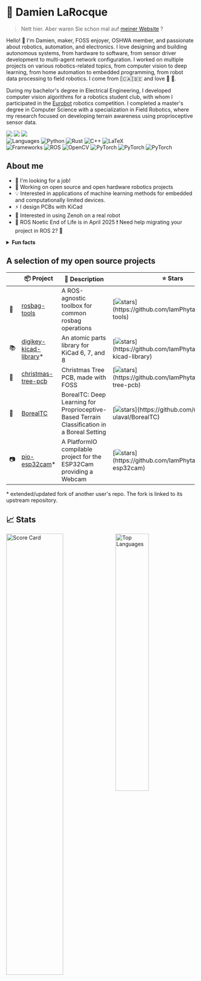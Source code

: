# :telescope: Damien LaRocque

> Nett hier. Aber waren Sie schon mal auf [meiner Website](https://damienlarocque.gitlab.io) ?

Hello! :wave: I'm Damien, maker, FOSS enjoyer, OSHWA member, and passionate about robotics, automation, and electronics.
I love designing and building autonomous systems, from hardware to software, from sensor driver development to multi-agent network configuration.
I worked on multiple projects on various robotics-related topics, from computer vision to deep learning, from home automation to embedded programming, from robot data processing to field robotics.
I come from [🇨🇦]🇧🇪 and love 🍁 🍟.

During my bachelor's degree in Electrical Engineering, I developed computer vision algorithms for a robotics student club, with whom I participated in the [Eurobot](https://www.eurobot.org) robotics competition.
I completed a master's degree in Computer Science with a specialization in Field Robotics, where my research focused on developing terrain awareness using proprioceptive sensor data.


![](https://img.shields.io/github/followers/IamPhytan?color=693b11&style=for-the-badge&labelColor=99500c&logo=github)
[![](https://custom-icon-badges.demolab.com/badge/-contact%20me-116918?style=for-the-badge&logoColor=white&logo=paper-airplane)](mailto:phicoltan@gmail.com)
[![](https://img.shields.io/badge/LinkedIn-blue?logo=linkedin&logoColor=white&style=for-the-badge)](https://www.linkedin.com/in/damienlarocque)
<br/>
![Languages](https://img.shields.io/static/v1?label=&message=languages:&color=222&style=for-the-badge)
![Python](https://img.shields.io/badge/Python-333?logo=python&style=for-the-badge)
![Rust](https://img.shields.io/badge/Rust-333?logo=rust&style=for-the-badge)
![C++](https://img.shields.io/badge/C++-333?logo=cplusplus&style=for-the-badge)
![LaTeX](https://img.shields.io/badge/LaTeX-333?logo=latex&style=for-the-badge)
<br/>
![Frameworks](https://img.shields.io/static/v1?label=&message=frameworks:&color=222&style=for-the-badge)
![ROS](https://img.shields.io/badge/ROS%20%281%2F2%29-333?logo=ROS&style=for-the-badge)
![OpenCV](https://img.shields.io/badge/OpenCV-333?logo=opencv&style=for-the-badge)
![PyTorch](https://img.shields.io/badge/PyTorch-333?logo=pytorch&style=for-the-badge)
![PyTorch](https://img.shields.io/badge/NumPy-333?logo=numpy&style=for-the-badge)
![PyTorch](https://img.shields.io/badge/Pandas-333?logo=pandas&style=for-the-badge)

## About me

- :necktie: I'm looking for a job!
- :robot: Working on open source and open hardware robotics projects
- :bulb: Interested in applications of machine learning methods for embedded and computationally limited devices.
- :zap: I design PCBs with KiCad
- :dragon: Interested in using Zenoh on a real robot
- :calendar: ROS Noetic End of Life is in April 2025 :exclamation: Need help migrating your project in ROS 2? 🙂

<details>
  <summary><b>Fun facts</b></summary>
  <ul>
    <li>I code robots both with and without ROS</li>
    <li>I like history and archaeology</li>
    <li>I like learning languages
        <ul>
            <li>Ich spreche ein bisschen Deutsch</li>
            <li>Ik spreek een beetje Nederlands</li>
        </ul>
    </li>
  </ul>
</details>

## A selection of my open source projects

|     | 📦 Project                                                                    | 👐 Description                                                                               | ⭐ Stars                                                                                                                                                |
| --- | ---------------------------------------------------------------------------- | ------------------------------------------------------------------------------------------- | ------------------------------------------------------------------------------------------------------------------------------------------------------ |
| 🤖   | [rosbag-tools](https://github.com/IamPhytan/rosbag-tools)                    | A ROS-agnostic toolbox for common rosbag operations                                         | [![stars](https://img.shields.io/github/stars/iamphytan/rosbag-tools?style=flat-square")](https://github.com/IamPhytan/rosbag-tools)                   |
| 📚   | [digikey-kicad-library](https://github.com/IamPhytan/digikey-kicad-library)* | An atomic parts library for KiCad 6, 7, and 8                                               | [![stars](https://img.shields.io/github/stars/iamphytan/digikey-kicad-library?style=flat-square")](https://github.com/IamPhytan/digikey-kicad-library) |
| 🎄   | [christmas-tree-pcb](https://github.com/IamPhytan/christmas-tree-pcb)        | Christmas Tree PCB, made with FOSS                                                          | [![stars](https://img.shields.io/github/stars/iamphytan/christmas-tree-pcb?style=flat-square")](https://github.com/IamPhytan/christmas-tree-pcb)       |
| 🧪   | [BorealTC](https://github.com/norlab-ulaval/BorealTC)                        | BorealTC: Deep Learning for Proprioceptive-Based Terrain Classification in a Boreal Setting | [![stars](https://img.shields.io/github/stars/norlab-ulaval/BorealTC?style=flat-square")](https://github.com/norlab-ulaval/BorealTC)                   |
| 📷   | [pio-esp32cam](https://github.com/IamPhytan/pio-esp32cam)*                   | A PlatformIO compilable project for the ESP32Cam providing a Webcam                         | [![stars](https://img.shields.io/github/stars/IamPhytan/pio-esp32cam?style=flat-square")](https://github.com/IamPhytan/pio-esp32cam)                   |

\* extended/updated fork of another user's repo. The fork is linked to its upstream repository.

## :chart_with_upwards_trend: Stats

<img align="right" src="https://github-readme-stats.vercel.app/api/top-langs?username=IamPhytan&langs_count=10&layout=compact&theme=vision-friendly-dark&hide=jupyter+notebook,cmake" width="42%" alt="Top Languages" />
<img src="https://github-readme-stats.vercel.app/api?username=IamPhytan&layout=compact&theme=vision-friendly-dark&show_icons=true&count_private=true" width="55%" alt="Score Card"/>

<!-- ![Score Card](https://github-readme-stats.vercel.app/api?username=IamPhytan&layout=compact&theme=vision-friendly-dark&show_icons=true&count_private=true)
![Top Languages](https://github-readme-stats.vercel.app/api/top-langs?username=IamPhytan&langs_count=10&layout=compact&theme=vision-friendly-dark&hide=jupyter+notebook,cmake) -->


<!--
## Education

- Master's Degree in Computer Science, Research in Field Robotics @ [Université Laval](https://www.ulaval.ca) (2020-2024)
- Bachelor's Degree in Electrical Engineering @ [Université de Moncton](https://www.umoncton.ca) (2015-2020)
-->

<!--
**IamPhytan/IamPhytan** is a ✨ _special_ ✨ repository because its `README.md` (this file) appears on your GitHub profile.

Here are some ideas to get you started:

- 🔭 I’m currently working on ...
- 🌱 I’m currently learning ...
- 👯 I’m looking to collaborate on ...
- 🤔 I’m looking for help with ...
- 💬 Ask me about ...
- 📫 How to reach me: ...
- 😄 Pronouns: ...
- ⚡ Fun fact: ...
-->
